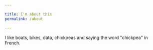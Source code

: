 ```yaml
---

title: I'm about this
permalink: /about

---
```


I like boats, bikes, data, chickpeas and saying the word "chickpea" in French.

